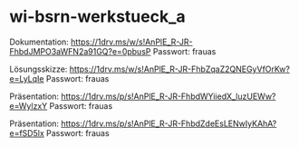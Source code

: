 # wi-bsrn-werkstueck_a

Dokumentation: https://1drv.ms/w/s!AnPlE_R-JR-FhbdJMPO3aWFN2a91GQ?e=0pbusP
Passwort: frauas

Lösungsskizze: https://1drv.ms/w/s!AnPlE_R-JR-FhbZqaZ2QNEGyVfOrKw?e=LyLqIe
Passwort: frauas

Präsentation: https://1drv.ms/p/s!AnPlE_R-JR-FhbdWYiiedX_luzUEWw?e=WylzxY
Passwort: frauas

Präsentation: https://1drv.ms/p/s!AnPlE_R-JR-FhbdZdeEsLENwIyKAhA?e=fSD5lx
Passwort: frauas